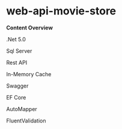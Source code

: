 # web-api-movie-store

**Content Overview**

.Net 5.0

Sql Server

Rest API

In-Memory Cache

Swagger

EF Core

AutoMapper

FluentValidation
